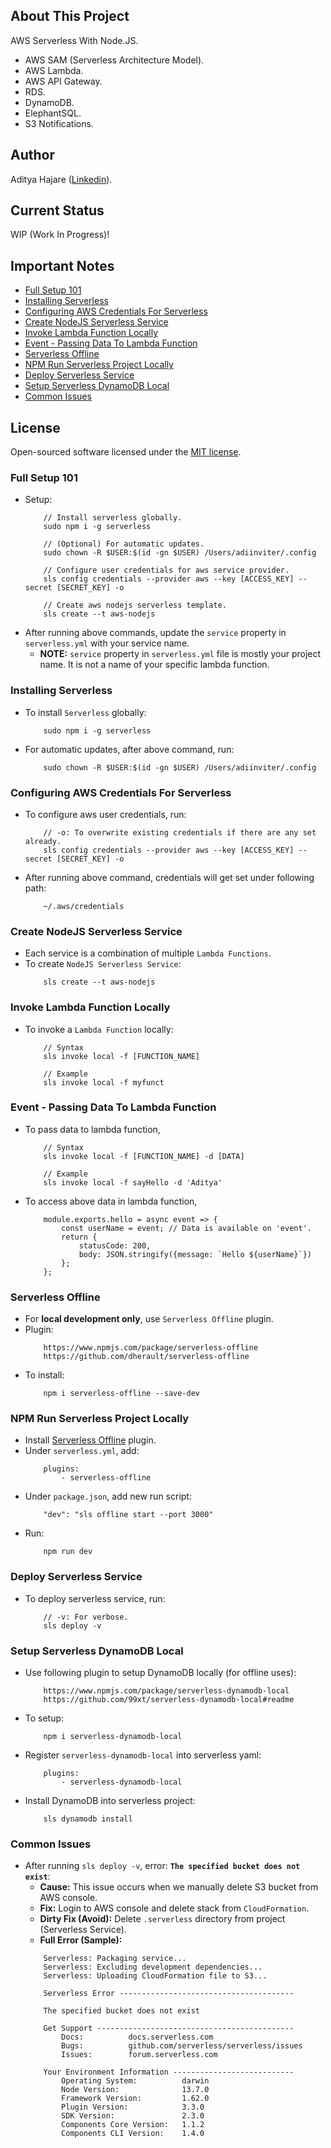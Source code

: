 ## About This Project
AWS Serverless With Node.JS.
- AWS SAM (Serverless Architecture Model).
- AWS Lambda.
- AWS API Gateway.
- RDS.
- DynamoDB.
- ElephantSQL.
- S3 Notifications.

## Author
Aditya Hajare ([Linkedin](https://in.linkedin.com/in/aditya-hajare)).

## Current Status
WIP (Work In Progress)!

## Important Notes
- [Full Setup 101](#full-setup-101)
- [Installing Serverless](#installing-serverless)
- [Configuring AWS Credentials For Serverless](#configuring-aws-credentials-for-serverless)
- [Create NodeJS Serverless Service](#create-nodejs-serverless-service)
- [Invoke Lambda Function Locally](#invoke-lambda-function-locally)
- [Event - Passing Data To Lambda Function](#event---passing-data-to-lambda-function)
- [Serverless Offline](#serverless-offline)
- [NPM Run Serverless Project Locally](#npm-run-serverless-project-locally)
- [Deploy Serverless Service](#deploy-serverless-service)
- [Setup Serverless DynamoDB Local](#setup-serverless-dynamodb-local)
- [Common Issues](#common-issues)

## License
Open-sourced software licensed under the [MIT license](http://opensource.org/licenses/MIT).

### Full Setup 101
- Setup:
    ```
        // Install serverless globally.
        sudo npm i -g serverless

        // (Optional) For automatic updates.
        sudo chown -R $USER:$(id -gn $USER) /Users/adiinviter/.config

        // Configure user credentials for aws service provider.
        sls config credentials --provider aws --key [ACCESS_KEY] --secret [SECRET_KEY] -o

        // Create aws nodejs serverless template.
        sls create --t aws-nodejs
    ```
- After running above commands, update the `service` property in `serverless.yml` with your service name.
    * **NOTE:** `service` property in `serverless.yml` file is mostly your project name. It is not a name of your specific lambda function.

### Installing Serverless
- To install `Serverless` globally:
    ```
        sudo npm i -g serverless
    ```
- For automatic updates, after above command, run:
    ```
        sudo chown -R $USER:$(id -gn $USER) /Users/adiinviter/.config
    ```

### Configuring AWS Credentials For Serverless
- To configure aws user credentials, run:
    ```
        // -o: To overwrite existing credentials if there are any set already.
        sls config credentials --provider aws --key [ACCESS_KEY] --secret [SECRET_KEY] -o
    ```
- After running above command, credentials will get set under following path:
    ```
        ~/.aws/credentials
    ```

### Create NodeJS Serverless Service
- Each service is a combination of multiple `Lambda Functions`.
- To create `NodeJS Serverless Service`:
    ```
        sls create --t aws-nodejs
    ```

### Invoke Lambda Function Locally
- To invoke a `Lambda Function` locally:
    ```
        // Syntax
        sls invoke local -f [FUNCTION_NAME]

        // Example
        sls invoke local -f myfunct
    ```

### Event - Passing Data To Lambda Function
- To pass data to lambda function,
    ```
        // Syntax
        sls invoke local -f [FUNCTION_NAME] -d [DATA]

        // Example
        sls invoke local -f sayHello -d 'Aditya'
    ```
- To access above data in lambda function,
    ```
        module.exports.hello = async event => {
            const userName = event; // Data is available on 'event'.
            return {
                statusCode: 200,
                body: JSON.stringify({message: `Hello ${userName}`})
            };
        };
    ```

### Serverless Offline
- For **local development only**, use `Serverless Offline` plugin.
- Plugin:
    ```
        https://www.npmjs.com/package/serverless-offline
        https://github.com/dherault/serverless-offline
    ```
- To install:
    ```
        npm i serverless-offline --save-dev
    ````

### NPM Run Serverless Project Locally
- Install [Serverless Offline](#serverless-offline) plugin.
- Under `serverless.yml`, add:
    ```
        plugins:
            - serverless-offline
    ```
- Under `package.json`, add new run script:
    ```
        "dev": "sls offline start --port 3000"
    ```
- Run:
    ```
        npm run dev
    ```

### Deploy Serverless Service
- To deploy serverless service, run:
    ```
        // -v: For verbose.
        sls deploy -v
    ```

### Setup Serverless DynamoDB Local
- Use following plugin to setup DynamoDB locally (for offline uses):
    ```
        https://www.npmjs.com/package/serverless-dynamodb-local
        https://github.com/99xt/serverless-dynamodb-local#readme
    ```
- To setup:
    ```
        npm i serverless-dynamodb-local
    ```
- Register `serverless-dynamodb-local` into serverless yaml:
    ```
        plugins:
            - serverless-dynamodb-local
    ```
- Install DynamoDB into serverless project:
    ```
        sls dynamodb install
    ```

### Common Issues
- After running `sls deploy -v`, error: **`The specified bucket does not exist`**:
    * **Cause:** This issue occurs when we manually delete S3 bucket from AWS console.
    * **Fix:** Login to AWS console and delete stack from `CloudFormation`.
    * **Dirty Fix (Avoid):** Delete `.serverless` directory from project (Serverless Service).
    * **Full Error (Sample):**
    ```
        Serverless: Packaging service...
        Serverless: Excluding development dependencies...
        Serverless: Uploading CloudFormation file to S3...

        Serverless Error ---------------------------------------

        The specified bucket does not exist

        Get Support --------------------------------------------
            Docs:          docs.serverless.com
            Bugs:          github.com/serverless/serverless/issues
            Issues:        forum.serverless.com

        Your Environment Information ---------------------------
            Operating System:          darwin
            Node Version:              13.7.0
            Framework Version:         1.62.0
            Plugin Version:            3.3.0
            SDK Version:               2.3.0
            Components Core Version:   1.1.2
            Components CLI Version:    1.4.0
    ```
